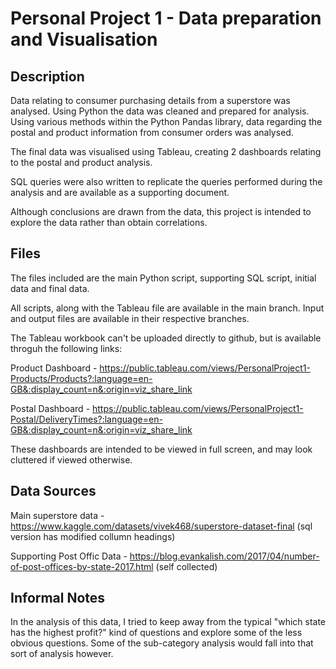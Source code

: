 # Personal Project 1 - Data preparation and Visualisation

## Description
Data relating to consumer purchasing details from a superstore was analysed. Using Python the data was cleaned and prepared for analysis. Using various methods within the Python Pandas library, data regarding the postal and product information from consumer orders was analysed.

The final data was visualised using Tableau, creating 2 dashboards relating to the postal and product analysis.

SQL queries were also written to replicate the queries performed during the analysis and are available as a supporting document.

Although conclusions are drawn from the data, this project is intended to explore the data rather than obtain correlations.

## Files
The files included are the main Python script, supporting SQL script, initial data and final data.

All scripts, along with the Tableau file are available in the main branch. Input and output files are available in their respective branches.

The Tableau workbook can't be uploaded directly to github, but is available throguh the following links:


Product Dashboard - https://public.tableau.com/views/PersonalProject1-Products/Products?:language=en-GB&:display_count=n&:origin=viz_share_link

Postal Dashboard - https://public.tableau.com/views/PersonalProject1-Postal/DeliveryTimes?:language=en-GB&:display_count=n&:origin=viz_share_link

These dashboards are intended to be viewed in full screen, and may look cluttered if viewed otherwise.

## Data Sources
Main superstore data - https://www.kaggle.com/datasets/vivek468/superstore-dataset-final (sql version has modified collumn headings)

Supporting Post Offic Data - https://blog.evankalish.com/2017/04/number-of-post-offices-by-state-2017.html (self collected)

## Informal Notes
In the analysis of this data, I tried to keep away from the typical "which state has the highest profit?" kind of questions and explore some of the less obvious questions. Some of the sub-category analysis would fall into that sort of analysis however.
